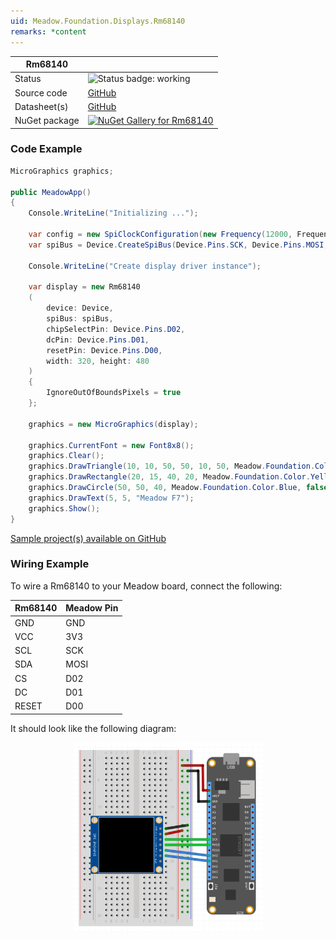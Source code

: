 ```yaml
---
uid: Meadow.Foundation.Displays.Rm68140
remarks: *content
---
```


| Rm68140 | |
|--------|--------|
| Status | <img src="https://img.shields.io/badge/Working-brightgreen" style="width: auto; height: -webkit-fill-available;" alt="Status badge: working" /> |
| Source code | [GitHub](https://github.com/WildernessLabs/Meadow.Foundation/tree/main/Source/Meadow.Foundation.Peripherals/Displays.TftSpi) |
| Datasheet(s) | [GitHub](https://github.com/WildernessLabs/Meadow.Foundation/tree/main/Source/Meadow.Foundation.Peripherals/Displays.TftSpi/Datasheet) |
| NuGet package | <a href="https://www.nuget.org/packages/Meadow.Foundation.Displays.TftSpi/" target="_blank"><img src="https://img.shields.io/nuget/v/Meadow.Foundation.Displays.TftSpi.svg?label=Meadow.Foundation.Displays.TftSpi" alt="NuGet Gallery for Rm68140" /></a> |

### Code Example

```csharp
MicroGraphics graphics;

public MeadowApp()
{
    Console.WriteLine("Initializing ...");

    var config = new SpiClockConfiguration(new Frequency(12000, Frequency.UnitType.Kilohertz), SpiClockConfiguration.Mode.Mode0);
    var spiBus = Device.CreateSpiBus(Device.Pins.SCK, Device.Pins.MOSI, Device.Pins.MISO, config);

    Console.WriteLine("Create display driver instance");

    var display = new Rm68140
    (
        device: Device, 
        spiBus: spiBus,
        chipSelectPin: Device.Pins.D02,
        dcPin: Device.Pins.D01,
        resetPin: Device.Pins.D00,
        width: 320, height: 480
    )
    {
        IgnoreOutOfBoundsPixels = true
    };

    graphics = new MicroGraphics(display);

    graphics.CurrentFont = new Font8x8();
    graphics.Clear();
    graphics.DrawTriangle(10, 10, 50, 50, 10, 50, Meadow.Foundation.Color.Red);
    graphics.DrawRectangle(20, 15, 40, 20, Meadow.Foundation.Color.Yellow, false);
    graphics.DrawCircle(50, 50, 40, Meadow.Foundation.Color.Blue, false);
    graphics.DrawText(5, 5, "Meadow F7");
    graphics.Show();
}

```

[Sample project(s) available on GitHub](https://github.com/WildernessLabs/Meadow.Foundation/tree/main/Source/Meadow.Foundation.Peripherals/Displays.TftSpi/Samples/Rm68140_Sample)

### Wiring Example

 To wire a Rm68140 to your Meadow board, connect the following:

| Rm68140 | Meadow Pin |
|---------|------------|
| GND     | GND        |
| VCC     | 3V3        |
| SCL     | SCK        |
| SDA     | MOSI       |
| CS      | D02        |
| DC      | D01        |
| RESET   | D00        |

It should look like the following diagram:

<img src="../../API_Assets/Meadow.Foundation.Displays.Tft.Rm68140/Rm68140_Fritzing.png" 
    style="width: 60%; display: block; margin-left: auto; margin-right: auto;" />




